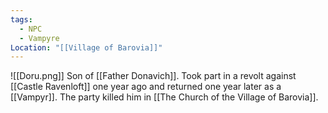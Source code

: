 ```yaml
---
tags:
  - NPC
  - Vampyre
Location: "[[Village of Barovia]]"
---
```

![[Doru.png]]
Son of [[Father Donavich]]. Took part in a revolt against [[Castle Ravenloft]] one year ago and returned one year later as a [[Vampyr]]. The party killed him in [[The Church of the Village of Barovia]].